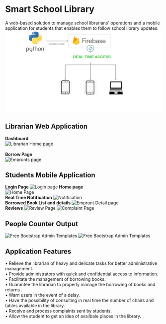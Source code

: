 # Smart School Library

A web-based solution to manage school librarians' operations and a mobile application for students that enables them to follow school library updates.</br>
![architecture](https://github.com/emnaayedi/Smart-School-Library/blob/675caaa3c51d785128b3193183afa2fe1b24ebf1/docs/fonts/images/architecture.jpg?row=true)</br>

## Librarian Web Application
**Dashboard** </br>
![Librarian Home page](https://github.com/emnaayedi/library-master/blob/983d8443bd57d1c46a162b846caa3d8cda37c8b3/docs/fonts/images/home.jpg?raw=true)</br></br>
**Borrow Page** </br>
![Emprunts page](https://github.com/emnaayedi/library-master/blob/6943a93c478a0e90ade76585d991048390b08e19/docs/fonts/images/Emprunts.jpg?raw=true)
</br>

## Students Mobile Application
**Login Page** 
![Login page](https://github.com/emnaayedi/library-master/blob/6943a93c478a0e90ade76585d991048390b08e19/docs/fonts/images/Untitled.jpg?raw=true)
**Home page**                                  
![Home Page](https://github.com/emnaayedi/library-master/blob/6943a93c478a0e90ade76585d991048390b08e19/docs/fonts/images/Mobile_app_home.jpg?raw=true)</br>
 **Real Time Notification** 
![Notification](https://github.com/emnaayedi/library-master/blob/6943a93c478a0e90ade76585d991048390b08e19/docs/fonts/images/Real_time_notif.jpg?raw=true)</br>
**Borrowed Book List and details** 
![Emprunt Detail page](https://github.com/emnaayedi/library-master/blob/6943a93c478a0e90ade76585d991048390b08e19/docs/fonts/images/emprunt_details.jpg?raw=true)</br>
**Reviews** 
![Review Page](https://github.com/emnaayedi/library-master/blob/6943a93c478a0e90ade76585d991048390b08e19/docs/fonts/images/review.jpg?raw=true)
![Complaint Page](https://github.com/emnaayedi/library-master/blob/6943a93c478a0e90ade76585d991048390b08e19/docs/fonts/images/complaint.jpg?raw=true)
</br>

## People Counter Output
![Free Bootstrap Admin Templates](https://github.com/emnaayedi/library-master/blob/d0e7be74a2114b437b7f491c8a2f0f909b7795d0/entering.png?row=true)
![Free Bootstrap Admin Templates](https://github.com/emnaayedi/library-master/blob/d0e7be74a2114b437b7f491c8a2f0f909b7795d0/added.png?row=true)


## Application Features
• Relieve the librarian of heavy and delicate tasks for better administrative management. </br>
• Provide administrators with quick and confidential access to information.  </br>
• Facilitate the management of borrowing books. </br>
• Guarantee the librarian to properly manage the borrowing of books and returns . </br>
• Warn users in the event of a delay. </br>
• Have the possibility of consulting in real time the number of chairs and tables available in the library. </br>
• Receive and process complaints sent by students. </br>
• Allow the student to get an idea of availbale places in the library. 


